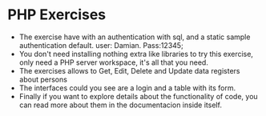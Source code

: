 # PHP Exercises
 - The exercise have with an authentication with sql, and a static sample authentication default. user: Damian. Pass:12345;
 - You don't need installing nothing extra like libraries to try this exercise, only need a PHP server workspace, it's all that you need.
 - The exercises allows to Get, Edit, Delete and Update data registers about persons
 - The interfaces could you see are a login and a table with its form.
 - Finally if you want to explore details about the functionality of code, you can read more about them in the documentacion inside itself.

